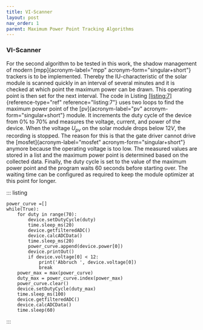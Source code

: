 ```yaml
---
title: VI-Scanner
layout: post
nav_order: 1
parent: Maximum Power Point Tracking Algorithms
---
```


### VI-Scanner

For the second algorithm to be tested in this work, the shadow
management of modern [mpp]{acronym-label="mpp"
acronym-form="singular+short"} trackers is to be implemented. Thereby
the IU-characteristic of the solar module is scanned quickly in an
interval of several minutes and it is checked at which point the maximum
power can be drawn. This operating point is then set for the next
interval. The code in Listing
[\[listing:7\]](#listing:7){reference-type="ref" reference="listing:7"}
uses two loops to find the maximum power point of the
[pv]{acronym-label="pv" acronym-form="singular+short"} module. It
increments the duty cycle of the device from 0% to 70% and measures the
voltage, current, and power of the device. When the voltage $U_{pv}$ on
the solar module drops below $12V$, the recording is stopped. The reason
for this is that the gate driver cannot drive the
[mosfet]{acronym-label="mosfet" acronym-form="singular+short"} anymore
because the operating voltage is too low. The measured values are stored
in a list and the maximum power point is determined based on the
collected data. Finally, the duty cycle is set to the value of the
maximum power point and the program waits 60 seconds before starting
over. The waiting time can be configured as required to keep the module
optimizer at this point for longer.

::: listing
``` {.python frame="lines" linenos="" xleftmargin="2em"}
power_curve =[]
while(True):
    for duty in range(70):
        device.setDutyCycle(duty)
        time.sleep_ms(20)
        device.getfilteredADC()
        device.calcADCData()
        time.sleep_ms(20)
        power_curve.append(device.power[0])
        device.printOut()
        if device.voltage[0] < 12:
            print('Abbruch ', device.voltage[0])
            break
    power_max = max(power_curve)
    duty_max = power_curve.index(power_max)
    power_curve.clear()
    device.setDutyCycle(duty_max)
    time.sleep_ms(100)
    device.getfilteredADC()
    device.calcADCData()
    time.sleep(60)
```
:::
